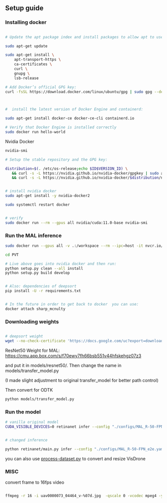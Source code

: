 ## Setup guide


### Installing docker

```bash

# Update the apt package index and install packages to allow apt to use a repository over HTTPS

sudo apt-get update 

sudo apt-get install \
    apt-transport-https \
    ca-certificates \
    curl \
    gnupg \
    lsb-release

# Add Docker’s official GPG key:
curl -fsSL https://download.docker.com/linux/ubuntu/gpg | sudo gpg --dearmor -o /usr/share/keyrings/docker-archive-keyring.gpg



#  install the latest version of Docker Engine and containerd:

sudo apt-get install docker-ce docker-ce-cli containerd.io

# Verify that Docker Engine is installed correctly
sudo docker run hello-world

```


Nvidia Docker

```bash
nvidia-smi

# Setup the stable repository and the GPG key:

distribution=$(. /etc/os-release;echo $ID$VERSION_ID) \
   && curl -s -L https://nvidia.github.io/nvidia-docker/gpgkey | sudo apt-key add - \
   && curl -s -L https://nvidia.github.io/nvidia-docker/$distribution/nvidia-docker.list | sudo tee /etc/apt/sources.list.d/nvidia-docker.list


# install nvidia docker
sudo apt-get install -y nvidia-docker2

sudo systemctl restart docker


# verify
sudo docker run --rm --gpus all nvidia/cuda:11.0-base nvidia-smi
```


### Run the MAL inference

```bash
sudo docker run --gpus all -v .:/workspace --rm --ipc=host -it nvcr.io/nvidia/pytorch:19.10-py3

cd PVT

# Live above goes into nvidia docker and then run:
python setup.py clean --all install
python setup.py build develop


# Also: dependencies of deepsort
pip install -U -r requirements.txt


# In the future in order to get back to docker  you can use:
docker attach sharp_mcnulty 
```


### Downloading weights


```bash

# deepsort weight
wget --no-check-certificate 'https://docs.google.com/uc?export=download&id=1_qwTWdzT9dWNudpusgKavj_4elGgbkUN' -O ckpt.t7 -P  retinanet/deep_sort_pytorch/deep_sort/deep/checkpoint/

```

ResNet50 Weight for MAL:
https://cmu.app.box.com/s/f70ewy7fh66bsb551v44hfskehgz07z3



and put it in models/resnet50/. Then change the name in models/transfer_model.py 

(I made slight adjustment to original transfer_model for better path control)


Then convert for  ODTK 

```bash
python models/transfer_model.py
```


### Run the model

```bash
# vanilla original model
CUDA_VISIBLE_DEVICES=0 retinanet infer --config "./configs/MAL_R-50-FPN_e2e.yaml"  --images ./COCO-DATASET-2017/val2017/   --annotations ./COCO-DATASET-2017/annotations/instances_val2017.json --batch=1


# changed inference

python retinanet/main.py infer --config "./configs/MAL_R-50-FPN_e2e.yaml"  --images ./COCO-DATASET-2017/val2017/   --annotations ./COCO-DATASET-2017/annotations/instances_val2017.json --batch=1


```

you can also use [process-dataset.py](./process-dataset.py) to convert and resize VisDrone



### MISC

convert frame to 16fps video

```bash

ffmpeg -r 16 -i uav0000073_04464_v-%07d.jpg  -qscale 0 -vcodec mpeg4 -y ../../MOT-output.mp4

```